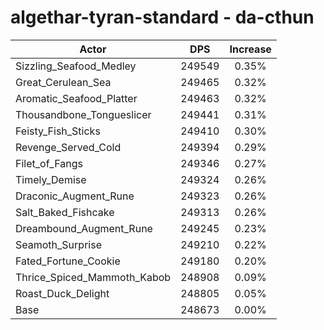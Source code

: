 # algethar-tyran-standard - da-cthun
| Actor | DPS | Increase |
|---|:---:|:---:|
|Sizzling_Seafood_Medley|249549|0.35%|
|Great_Cerulean_Sea|249465|0.32%|
|Aromatic_Seafood_Platter|249463|0.32%|
|Thousandbone_Tongueslicer|249441|0.31%|
|Feisty_Fish_Sticks|249410|0.30%|
|Revenge_Served_Cold|249394|0.29%|
|Filet_of_Fangs|249346|0.27%|
|Timely_Demise|249324|0.26%|
|Draconic_Augment_Rune|249323|0.26%|
|Salt_Baked_Fishcake|249313|0.26%|
|Dreambound_Augment_Rune|249245|0.23%|
|Seamoth_Surprise|249210|0.22%|
|Fated_Fortune_Cookie|249180|0.20%|
|Thrice_Spiced_Mammoth_Kabob|248908|0.09%|
|Roast_Duck_Delight|248805|0.05%|
|Base|248673|0.00%|
